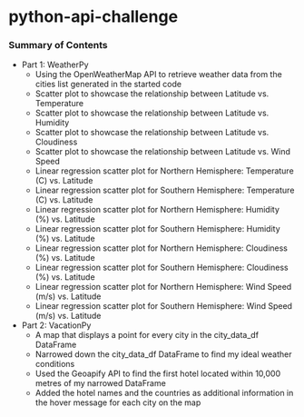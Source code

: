 # python-api-challenge

### Summary of Contents
 - Part 1: WeatherPy
     - Using the OpenWeatherMap API to retrieve weather data from the cities list generated in the started code
     - Scatter plot to showcase the relationship between Latitude vs. Temperature
     - Scatter plot to showcase the relationship between Latitude vs. Humidity
     - Scatter plot to showcase the relationship between Latitude vs. Cloudiness
     - Scatter plot to showcase the relationship between Latitude vs. Wind Speed
     - Linear regression scatter plot for Northern Hemisphere: Temperature (C) vs. Latitude
     - Linear regression scatter plot for Southern Hemisphere: Temperature (C) vs. Latitude
     - Linear regression scatter plot for Northern Hemisphere: Humidity (%) vs. Latitude
     - Linear regression scatter plot for Southern Hemisphere: Humidity (%) vs. Latitude
     - Linear regression scatter plot for Northern Hemisphere: Cloudiness (%) vs. Latitude 
     - Linear regression scatter plot for Southern Hemisphere: Cloudiness (%) vs. Latitude
     - Linear regression scatter plot for Northern Hemisphere: Wind Speed (m/s) vs. Latitude
     - Linear regression scatter plot for Southern Hemisphere: Wind Speed (m/s) vs. Latitude 
 - Part 2: VacationPy
     - A map that displays a point for every city in the city_data_df DataFrame
     - Narrowed down the city_data_df DataFrame to find my ideal weather conditions
     - Used the Geoapify API to find the first hotel located within 10,000 metres of my narrowed DataFrame
     - Added the hotel names and the countries as additional information in the hover message for each city on the map
